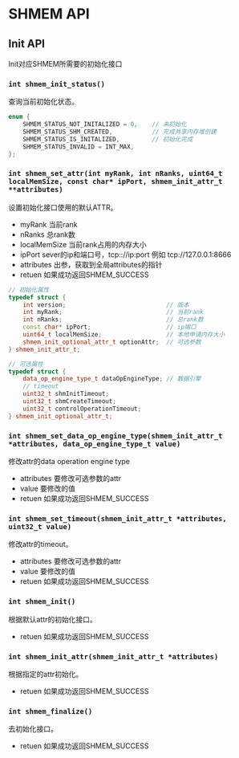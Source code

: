# SHMEM API

## Init API
Init对应SHMEM所需要的初始化接口

### `int shmem_init_status()`
查询当前初始化状态。  
```c++
enum {
    SHMEM_STATUS_NOT_INITALIZED = 0,    // 未初始化
    SHMEM_STATUS_SHM_CREATED,           // 完成共享内存堆创建 
    SHMEM_STATUS_IS_INITALIZED,         // 初始化完成 
    SHMEM_STATUS_INVALID = INT_MAX,
};
```

### `int shmem_set_attr(int myRank, int nRanks, uint64_t localMemSize, const char* ipPort, shmem_init_attr_t **attributes)`
设置初始化接口使用的默认ATTR。
 - myRank 当前rank
 - nRanks 总rank数
 - localMemSize 当前rank占用的内存大小
 - ipPort sever的ip和端口号，tcp:://ip:port 例如 tcp://127.0.0.1:8666 
 - attributes 出参，获取到全局attributes的指针
 - retuen 如果成功返回SHMEM_SUCCESS
```c++
// 初始化属性
typedef struct {
    int version;                            // 版本
    int myRank;                             // 当前rank
    int nRanks;                             // 总rank数
    const char* ipPort;                     // ip端口
    uint64_t localMemSize;                  // 本地申请内存大小
    shmem_init_optional_attr_t optionAttr;  // 可选参数
} shmem_init_attr_t;

// 可选属性
typedef struct {
    data_op_engine_type_t dataOpEngineType; // 数据引擎
    // timeout
    uint32_t shmInitTimeout;
    uint32_t shmCreateTimeout;
    uint32_t controlOperationTimeout;
} shmem_init_optional_attr_t;
```

### `int shmem_set_data_op_engine_type(shmem_init_attr_t *attributes, data_op_engine_type_t value)`
修改attr的data operation engine type
 - attributes 要修改可选参数的attr
 - value 要修改的值
 - retuen 如果成功返回SHMEM_SUCCESS

### `int shmem_set_timeout(shmem_init_attr_t *attributes, uint32_t value)`
修改attr的timeout。
 - attributes 要修改可选参数的attr
 - value 要修改的值
 - retuen 如果成功返回SHMEM_SUCCESS

### `int shmem_init()`
根据默认attr的初始化接口。
 - retuen 如果成功返回SHMEM_SUCCESS

### `int shmem_init_attr(shmem_init_attr_t *attributes)`
根据指定的attr初始化。
 - retuen 如果成功返回SHMEM_SUCCESS

### `int shmem_finalize()`
去初始化接口。
 - retuen 如果成功返回SHMEM_SUCCESS